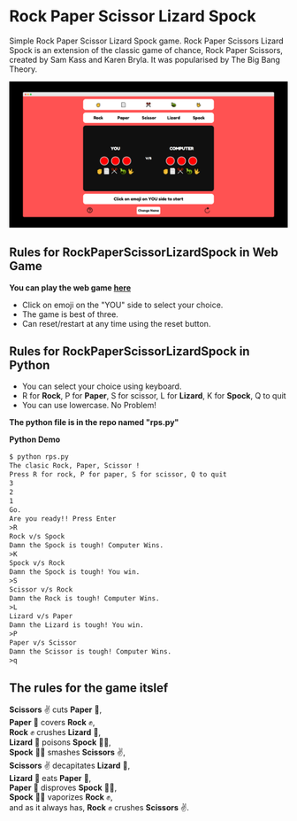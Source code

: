 # **Rock Paper Scissor Lizard Spock**

Simple Rock Paper Scissor Lizard Spock game.
Rock Paper Scissors Lizard Spock is an extension of the classic game of chance, Rock Paper Scissors, created by Sam Kass and Karen Bryla.
It was popularised by The Big Bang Theory.

![RPSLS](https://github.com/eclairsp/RPSLS/blob/master/rps.png)

## Rules for **RockPaperScissorLizardSpock** in **Web Game**

**You can play the web game [here](https://rpsls.netlify.com/#%F0%9F%A6%8E)**

- Click on emoji on the "YOU" side to select your choice. 
- The game is best of three.
- Can reset/restart at any time using the reset button.

## Rules for **RockPaperScissorLizardSpock** in **Python**

- You can select your choice using keyboard.
- R for **Rock**, P for **Paper**, S for scissor, L for **Lizard**, K for **Spock**, Q to quit
- You can use lowercase. No Problem!

 **The python file is in the repo named "rps.py"**

 **Python Demo**

```
$ python rps.py
The clasic Rock, Paper, Scissor !
Press R for rock, P for paper, S for scissor, Q to quit
3
2
1
Go.
Are you ready!! Press Enter
>R
Rock v/s Spock
Damn the Spock is tough! Computer Wins.
>K
Spock v/s Rock
Damn the Spock is tough! You win.
>S
Scissor v/s Rock
Damn the Rock is tough! Computer Wins.
>L
Lizard v/s Paper
Damn the Lizard is tough! You win.
>P
Paper v/s Scissor
Damn the Scissor is tough! Computer Wins.
>q
```

## The rules for the game itslef

**Scissors** ✌️ cuts **Paper** 📄,  <br />
**Paper** 📄 covers **Rock** ✊,   <br />
**Rock** ✊ crushes **Lizard** 🦎,  <br />
**Lizard** 🦎 poisons **Spock** 🖖🏼,  <br />
**Spock** 🖖🏼 smashes **Scissors** ✌️,  <br />
**Scissors** ✌️ decapitates **Lizard** 🦎,  <br />
**Lizard** 🦎 eats **Paper** 📄,  <br />
**Paper** 📄 disproves **Spock** 🖖🏼,  <br />
**Spock** 🖖🏼 vaporizes **Rock** ✊,  <br />
and as it always has, **Rock** ✊ crushes **Scissors** ✌️.  <br />
